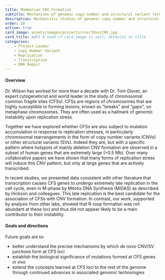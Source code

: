 ```yaml
---
title: Mammalian CNV Formation
subtitle: Mechanisms of genomic copy number and structural variant formation
description: Mechanistic studies of genomic copy number and structural variant formation, in collaboration with Dr. Tom Glover
order: 20
active: true
card_image: assets/images/projects/cnv/10xscCNV.jpg 
card_title: null # used if card_image is null; defaults to title
categories: 
    - Project Leader
    - Copy Number Variant
    - Replication
    - Transcription
    - DNA Repair
---
```


#### Overview

Dr. Wilson has worked for more than a decade with Dr. Tom Glover, an expert cytogeneticist and world leader in the study of chromosomal common fragile sites (CFSs). CFSs are regions of chromosomes that are highly susceptible to forming lesions, known as "breaks" and "gaps", on metaphase chromosomes. They are often used as a hallmark of genomic instability upon replication stress. 

Together we have explored whether CFSs are also subject to mutation accumulation in response to replication stresses, in particularly chromosomal rearrangements in the form of copy number variants (CNVs) or other structural variants (SVs). Indeed they are, but with a specific pattern where hotspots of mainly deletion CNV formation are observed in a subset of human genes that are extremely large (>0.5 Mb). Over many collaborative papers we have shown that many forms of replication stress will induce this CNV pattern, but only at large genes that are actively transcribed. 

In recent studies, we presented data consistent with other literature that transcription causes CFS genes to undergo extremely late replication in the cell cycle, even in M-phase by Mitotis DNA Synthesis (MiDAS) as described by Hickson and colleagues. This late replication is the best candidate for the association of CFSs with CNV formation. In contrast, our work, supported by analysis from other labs, showed that R-loop formation was not abundant at these loci and thus did not appear likely to be a main contributor to their instability.

#### Goals and directions

Future goals are to:

- better understand the precise mechanisms by which _de novo_ CNV/SV junctions form at CFS 
loci
- establish the biological significance of mutations formed at CFS genes _in vivo_
- extend the concepts learned at CFS loci to the rest of the genome through continued advances in associated genomic technologies
